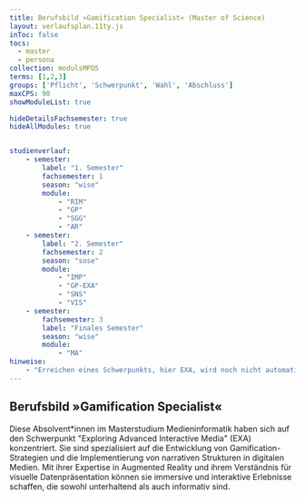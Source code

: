 ```yaml
---
title: Berufsbild »Gamification Specialist« (Master of Science)
layout: verlaufsplan.11ty.js
inToc: false
tocs:
  - master
  - persona
collection: modulsMPO5
terms: [1,2,3]
groups: ['Pflicht', 'Schwerpunkt', 'Wahl', 'Abschluss']
maxCPS: 90
showModuleList: true

hideDetailsFachsemester: true
hideAllModules: true


studienverlauf:
    - semester:
        label: "1. Semester"
        fachsemester: 1
        season: "wise"
        module: 
            - "RIM"
            - "GP"
            - "SGG"
            - "AR"
    - semester:
        label: "2. Semester"
        fachsemester: 2
        season: "sose"
        module: 
            - "IMP"
            - "GP-EXA"
            - "SNS"
            - "VIS"
    - semester:
        fachsemester: 3
        label: "Finales Semester"
        season: "wise"
        module: 
            - "MA"
hinweise:
    - "Erreichen eines Schwerpunkts, hier EXA, wird noch nicht automatisch geprüft"
---
```



## Berufsbild »Gamification Specialist«

Diese Absolvent\*innen im Masterstudium Medieninformatik haben sich auf den Schwerpunkt "Exploring Advanced Interactive Media" (EXA) konzentriert. Sie sind spezialisiert auf die Entwicklung von Gamification-Strategien und die Implementierung von narrativen Strukturen in digitalen Medien. Mit ihrer Expertise in Augmented Reality und ihrem Verständnis für visuelle Datenpräsentation können sie immersive und interaktive Erlebnisse schaffen, die sowohl unterhaltend als auch informativ sind.
